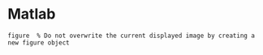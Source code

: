 Matlab
======

    figure  % Do not overwrite the current displayed image by creating a new figure object


